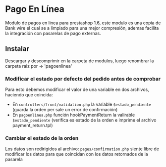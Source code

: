 # Pago En Línea
Modulo de pagos en linea para prestashop 1.6, este modulo es una copia de Bank wire el cual se a limpiado para una mejor compresión, ademas facilita la integración con pasarelas de pago externas.

## Instalar
Descargar y descomprimir en la carpeta de modulos, luego renombrar la carpeta raiz por -> 'pagoenlinea'

### Modificar el estado por defecto del pedido antes de comprobar
Para esto debemos modificar el valor de una variable en dos archivos, haciendo que coincida:
- En `controllers/front/validation.php` la variable `$estado_pendiente` (guarda la orden per sale un error de confirmación)
- En `pagoenlinea.php` función hookPaymentReturn la valirable `$estado_pendiente`  (verifica es estado de la orden e imprime el archivo payment_return.tpl)

### Cambiar el estado de la orden
Los datos son redirigidos al archivo: `pages/confirmation.php` siente libre de modificar los datos para que coincidan con los datos retornados de la pasarela